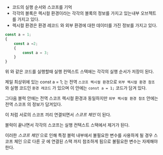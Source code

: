 * 코드의 실행 순서와 스코프를 기억 
* 각각의 블록은 렉시컬 환경이라는 각각의 블록의 정보를 가지고 있는내부 오브젝트를 가지고 있다.
* 렉시컬 환경은 환경 레코드 와 외부 환경에 대한 데이터를 가진 정보를 가지고 있다.

```javaScript
const a = 1;
{
	const a =2;
	{
		const a = 3;
	}
}
```

위 와 같은 코드를 실행할때 실행 컨텍스트 스택에는 각각의 실행 순서가 저장이 된다.

제일 최상위에 있는 const a = 1; 는 전역 `스코프 렉시컬 환경`으로 `외부 렉시컬 환경 참조` 와 실행 코드인 `환경 레코드` 가 있으며 이 안에는 `const a = 1;` 코드가 담겨 있다.

그다음 블럭 안에는 전역 스코프 렉시컬 환경과 동일하지만 `외부 렉시컬 환경 참조` 안에는 전역 스코프 의 정보가 담겨있다.

이 처럼 서로의 스코프 끼리 연결되면서 *스코프 체인* 이 된다.

블럭이 끝나면서 각각의 스코프는 실행 컨텍스트 스택에서 제거가 된다.

이러한 *스코프 체인* 으로 인해 특정 블럭 내부에서 불필요한 변수를 사용하게 될 경우 스코프 체인 으로 다른 곳 에 연결된 스택 까지 참조하게 됨으로 불필요한 변수는 자제해야 한다.